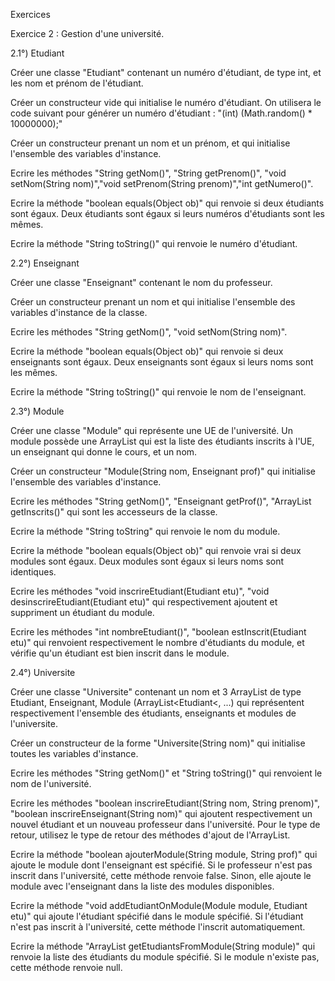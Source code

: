Exercices

Exercice 2 : Gestion d'une université.

2.1°) Etudiant

Créer une classe "Etudiant" contenant un numéro d'étudiant, de type int, et les nom et prénom de l'étudiant.

Créer un constructeur vide qui initialise le numéro d'étudiant. On utilisera le code suivant pour générer un numéro d'étudiant : "(int) (Math.random() * 10000000);"

Créer un constructeur prenant un nom et un prénom, et qui initialise l'ensemble des variables d'instance.

Ecrire les méthodes "String getNom()", "String getPrenom()", "void setNom(String nom)","void setPrenom(String prenom)","int getNumero()".

Ecrire la méthode "boolean equals(Object ob)" qui renvoie si deux étudiants sont égaux. Deux étudiants sont égaux si leurs numéros d'étudiants sont les mêmes.

Ecrire la méthode "String toString()" qui renvoie le numéro d'étudiant.

2.2°) Enseignant

Créer une classe "Enseignant" contenant le nom du professeur.

Créer un constructeur prenant un nom et qui initialise l'ensemble des variables d'instance de la classe.

Ecrire les méthodes "String getNom()", "void setNom(String nom)".

Ecrire la méthode "boolean equals(Object ob)" qui renvoie si deux enseignants sont égaux. Deux enseignants sont égaux si leurs noms sont les mêmes.

Ecrire la méthode "String toString()" qui renvoie le nom de l'enseignant.

2.3°) Module

Créer une classe "Module" qui représente une UE de l'université. 
Un module possède une ArrayList<Etudiant> qui est la liste des étudiants inscrits à l'UE, un enseignant qui donne le cours, et un nom.

Créer un constructeur "Module(String nom, Enseignant prof)" qui initialise l'ensemble des variables d'instance. 

Ecrire les méthodes "String getNom()", "Enseignant getProf()",  "ArrayList<Etudiant> getInscrits()" qui sont les accesseurs de la classe.

Ecrire la méthode "String toString" qui renvoie le nom du module.

Ecrire la méthode "boolean equals(Object ob)" qui renvoie vrai si deux modules sont égaux. Deux modules sont égaux si leurs noms sont identiques.

Ecrire les méthodes "void inscrireEtudiant(Etudiant etu)", "void desinscrireEtudiant(Etudiant etu)" qui respectivement ajoutent et suppriment un étudiant du module.

Ecrire les méthodes "int nombreEtudiant()", "boolean estInscrit(Etudiant etu)" qui renvoient respectivement le nombre d'étudiants du module, et vérifie qu'un étudiant est bien inscrit dans le module.

2.4°) Universite

Créer une classe "Universite" contenant un nom et 3 ArrayList de type Etudiant, Enseignant, Module (ArrayList<Etudiant<, ...) qui représentent respectivement l'ensemble des étudiants, enseignants et modules de l'universite.

Créer un constructeur de la forme "Universite(String nom)" qui initialise toutes les variables d'instance.

Ecrire les méthodes "String getNom()" et "String toString()" qui renvoient le nom de l'université.

Ecrire les méthodes "boolean inscrireEtudiant(String nom, String prenom)", "boolean inscrireEnseignant(String nom)" qui ajoutent respectivement un nouvel étudiant et un nouveau professeur dans l'université. Pour le type de retour, utilisez le type de retour des méthodes d'ajout de l'ArrayList.

Ecrire la méthode "boolean ajouterModule(String module, String prof)" qui ajoute le module dont l'enseignant est spécifié. Si le professeur n'est pas inscrit dans l'université, cette méthode renvoie false. Sinon, elle ajoute le module avec l'enseignant dans la liste des modules disponibles.

Ecrire la méthode "void addEtudiantOnModule(Module module, Etudiant etu)" qui ajoute l'étudiant spécifié dans le module spécifié. Si l'étudiant n'est pas inscrit à l'université, cette méthode l'inscrit automatiquement.

Ecrire la méthode "ArrayList<Etudiant> getEtudiantsFromModule(String module)" qui renvoie la liste des étudiants du module spécifié. Si le module n'existe pas, cette méthode renvoie null.
  


  
  
